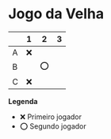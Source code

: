 # Jogo da Velha

|   | 1 | 2 | 3 |
|---|---|---|---|
| A |❌|   |   |
| B |   |⭕|   |
| C |❌|   |   |

**Legenda**

- ❌ Primeiro jogador 
- ⭕ Segundo jogador
